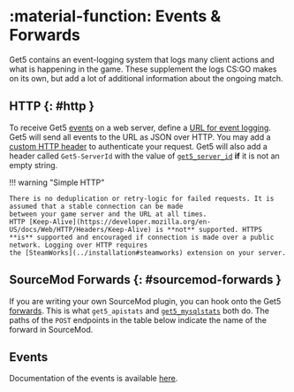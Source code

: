 # :material-function: Events & Forwards

Get5 contains an event-logging system that logs many client actions and what is happening in the game. These supplement
the logs CS:GO makes on its own, but add a lot of additional information about the ongoing match.

## HTTP {: #http }

To receive Get5 [events](#events) on a web server, define
a [URL for event logging](../configuration#get5_remote_log_url). Get5 will send all events to the URL as JSON over
HTTP. You may add a [custom HTTP header](../configuration#get5_remote_log_header_key) to authenticate your request.
Get5 will also add a header called `Get5-ServerId` with the value of [`get5_server_id`](../configuration#get5_server_id)
**if** it is not an empty string.

!!! warning "Simple HTTP"

    There is no deduplication or retry-logic for failed requests. It is assumed that a stable connection can be made
    between your game server and the URL at all times.
    HTTP [Keep-Alive](https://developer.mozilla.org/en-US/docs/Web/HTTP/Headers/Keep-Alive) is **not** supported. HTTPS
    **is** supported and encouraged if connection is made over a public network. Logging over HTTP requires
    the [SteamWorks](../installation#steamworks) extension on your server.

## SourceMod Forwards {: #sourcemod-forwards }

If you are writing your own SourceMod plugin, you can hook onto
the Get5 [forwards](https://github.com/splewis/get5/blob/master/scripting/include/get5.inc). This is
what `get5_apistats` and [`get5_mysqlstats`](../stats_system#mysql) both do. The paths of the `POST` endpoints in the
table below indicate the name of the forward in SourceMod.

## Events

Documentation of the events is available [here](../events.html).
